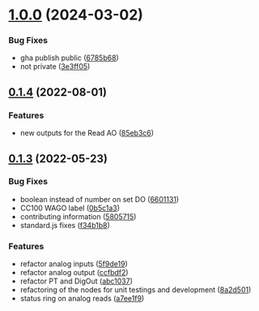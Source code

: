 # [1.0.0](https://github.com/PLUS-for-Node-RED/CC100-Node-Red/compare/v0.1.4...v1.0.0) (2024-03-02)


### Bug Fixes

* gha publish public ([6785b68](https://github.com/PLUS-for-Node-RED/CC100-Node-Red/commit/6785b68504d6ea30645570199c0020e3acfe738f))
* not private ([3e3ff05](https://github.com/PLUS-for-Node-RED/CC100-Node-Red/commit/3e3ff0522872cba88472e6e8e69d62293d0cbf2d))



## [0.1.4](https://github.com/PLUS-for-Node-RED/CC100-Node-Red/compare/v0.1.3...v0.1.4) (2022-08-01)


### Features

* new outputs for the Read AO ([85eb3c6](https://github.com/PLUS-for-Node-RED/CC100-Node-Red/commit/85eb3c6e86089ab316ef7a0dd1b7c957d6445401))



## [0.1.3](https://github.com/PLUS-for-Node-RED/CC100-Node-Red/compare/8a2d5012aac8c40a56e51eed38d5a551f0f8d941...v0.1.3) (2022-05-23)


### Bug Fixes

* boolean instead of number on set DO ([6601131](https://github.com/PLUS-for-Node-RED/CC100-Node-Red/commit/6601131ed8c02410856130481c28c00e541de610))
* CC100 WAGO label ([0b5c1a3](https://github.com/PLUS-for-Node-RED/CC100-Node-Red/commit/0b5c1a3d2f511015827d86b0454b2e283f8a7637))
* contributing information ([5805715](https://github.com/PLUS-for-Node-RED/CC100-Node-Red/commit/58057153d8980ef48637345fdc6babd4be77dbf7))
* standard.js fixes ([f34b1b8](https://github.com/PLUS-for-Node-RED/CC100-Node-Red/commit/f34b1b8cca2a62777c124a00a7b240bcd5c935bc))


### Features

* refactor analog inputs ([5f9de19](https://github.com/PLUS-for-Node-RED/CC100-Node-Red/commit/5f9de19403cfd19c117cc8a33e59b6c146758537))
* refactor analog output  ([ccfbdf2](https://github.com/PLUS-for-Node-RED/CC100-Node-Red/commit/ccfbdf236759c5b0cc27c3880a5a0a0af92adf31))
* refactor PT and DigOut ([abc1037](https://github.com/PLUS-for-Node-RED/CC100-Node-Red/commit/abc103735b60015d51bc3c8ccfb0c237efb3cd53))
* refactoring of the nodes for unit testings and development ([8a2d501](https://github.com/PLUS-for-Node-RED/CC100-Node-Red/commit/8a2d5012aac8c40a56e51eed38d5a551f0f8d941))
* status ring on analog reads ([a7ee1f9](https://github.com/PLUS-for-Node-RED/CC100-Node-Red/commit/a7ee1f94ef5fdf90047b3f1a07d905d6ca0eed53))




